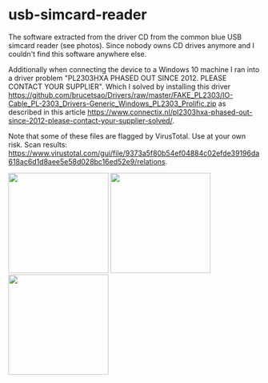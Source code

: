 # usb-simcard-reader
The software extracted from the driver CD from the common blue USB simcard reader (see photos). Since nobody owns CD drives anymore and I couldn't find this software anywhere else.

Additionally when connecting the device to a Windows 10 machine I ran into a driver problem "PL2303HXA PHASED OUT SINCE 2012. PLEASE CONTACT YOUR SUPPLIER". Which I solved by installing this driver https://github.com/brucetsao/Drivers/raw/master/FAKE_PL2303/IO-Cable_PL-2303_Drivers-Generic_Windows_PL2303_Prolific.zip as described in this article https://www.connectix.nl/pl2303hxa-phased-out-since-2012-please-contact-your-supplier-solved/.

Note that some of these files are flagged by VirusTotal. Use at your own risk. Scan results: https://www.virustotal.com/gui/file/9373a5f80b54ef04884c02efde39196da618ac6d1d8aee5e58d028bc16ed52e9/relations.

<img src="https://user-images.githubusercontent.com/5116641/148607335-effd7b64-6b51-4cc6-b43f-2bb31a8a72f9.png" width="200">
<img src="https://user-images.githubusercontent.com/5116641/148607610-e55f1cff-8706-4690-aa19-1813932fe694.png" width="200">
<img src="https://user-images.githubusercontent.com/5116641/148607614-76750648-78f1-481f-960d-bf1017d8dd21.png" width="200">
